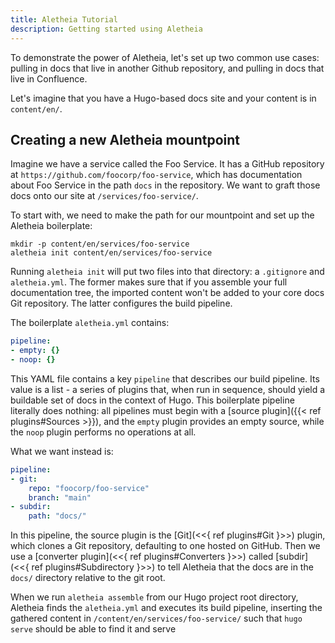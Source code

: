 ```yaml
---
title: Aletheia Tutorial
description: Getting started using Aletheia
---
```


To demonstrate the power of Aletheia, let's set up two common use cases: pulling in docs that live in another Github
repository, and pulling in docs that live in Confluence.

Let's imagine that you have a Hugo-based docs site and your content is in `content/en/`.

## Creating a new Aletheia mountpoint

Imagine we have a service called the Foo Service. It has a GitHub repository at
`https://github.com/foocorp/foo-service`, which has documentation about Foo Service in the path `docs` in the
repository. We want to graft those docs onto our site at `/services/foo-service/`.

To start with, we need to make the path for our mountpoint and set up the Aletheia boilerplate:

```shell
mkdir -p content/en/services/foo-service
aletheia init content/en/services/foo-service
```

Running `aletheia init` will put two files into that directory: a `.gitignore` and `aletheia.yml`. The former makes
sure that if you assemble your full documentation tree, the imported content won't be added to your core docs Git
repository. The latter configures the build pipeline.

The boilerplate `aletheia.yml` contains:

```yaml
pipeline:
- empty: {}
- noop: {}
```

This YAML file contains a key `pipeline` that describes our build pipeline. Its value is a list - a series of plugins
that, when run in sequence, should yield a buildable set of docs in the context of Hugo. This boilerplate pipeline
literally does nothing: all pipelines must begin with a [source plugin]({{< ref plugins#Sources >}}), and the `empty`
plugin provides an empty source, while the `noop` plugin performs no operations at all.

What we want instead is:

```yaml
pipeline:
- git:
    repo: "foocorp/foo-service"
    branch: "main"
- subdir:
    path: "docs/"
```

In this pipeline, the source plugin is the [Git](<<{ ref plugins#Git }>>) plugin, which clones a Git repository,
defaulting to one hosted on GitHub. Then we use a [converter plugin](<<{ ref plugins#Converters }>>) called
[subdir](<<{ ref plugins#Subdirectory }>>) to tell Aletheia that the docs are in the `docs/` directory relative to the
git root.

When we run `aletheia assemble` from our Hugo project root directory, Aletheia finds the `aletheia.yml` and executes
its build pipeline, inserting the gathered content in `/content/en/services/foo-service/` such that `hugo serve` should
be able to find it and serve
